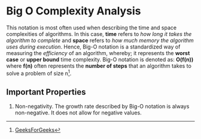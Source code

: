 # Big O Complexity Analysis
This notation is most often used when describing the time and space complexities of algorithms. In this case, __time__ refers to _how long it takes the algorithm to complete_ and __space__ refers to _how much memory the algorithm uses during execution_. Hence, Big-O notation is a standardized way of measuring the _efficiency_ of an algorithm, whereby; it represents the __worst case__ or __upper bound__ time complexity. Big-O notation is denoted as: __O(f(n))__ where __f(n)__ often represents the __number of steps__ that an algorithm takes to solve a problem of size n[^1]. 

## Important Properties
1. Non-negativity.
   The growth rate described by Big-O notation is always non-negative. It does not allow for negative values.










[^1]: [GeeksForGeeks](https://www.geeksforgeeks.org/analysis-algorithms-big-o-analysis/#what-is-bigo-notation)
